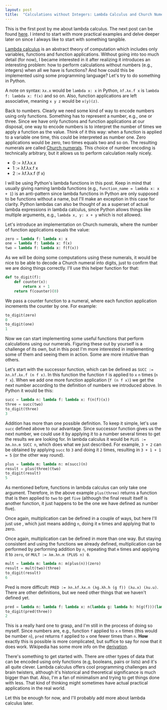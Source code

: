 ```yaml
---
layout: post
title:  "Calculations without Integers: Lambda Calculus and Church Numerals"
---
```


This is the first post by me about lambda calculus. The next post can be found [here](2020-07-23-lambda-calc-2). I intend to start with more practical examples and delve deeper later on since I always like to start with something tangible.

[Lambda calculus][1] is an abstract theory of computation which includes only variables, functions and function applications. Without going into too much detail (for now), I became interested in it after realizing it introduces an interesting problem: how to perform calculations without numbers (e.g., integers) when all we have is functions? And how could this be implemented using some programming language? Let's try to do something in Python.

A note on syntax: `λx.x` would be `lambda x: x` in Python, `λf.λx.f x` is `lambda f: lambda x: f(x)` and so on. Also, function applications are left associative, meaning `x y z` would be `x(y)(z)`.

Back to numbers. Clearly we need some kind of way to encode numbers using only functions. Something has to represent a number, e.g., one or three. Since we have only functions and function applications at our disposal, one way to encode numbers is to interpret the number of times we apply a function as the value. Think of it this way: when a function is applied to a variable one time, this could be interpreted as number one. Zero applications would be zero, two times equals two and so on. The resulting numerals are called [Church numerals][2]. This choice of number encoding is technically arbitrary, but it allows us to perform calculation really nicely.

- 0 := λf.λx.x
- 1 := λf.λx.f x
- 2 := λf.λx.f (f x)

I will be using Python's lambda functions in this post. Keep in mind that usually giving naming lambda functions (e.g., `function_name = lambda x: x + 1`) is an anti-pattern since lambda functions in Python are only supposed to be functions without a name, but I'll make an exception in this case for clarity. Python lambdas can also be thought of as a superset of actual lambda expressions in lambda calculus, since Python allows things like multiple arguments, e.g., `lambda x, y: x + y` which is not allowed.

Let's introduce an implementation on Church numerals, where the number of function applications equals the value:

```python
zero = lambda f: lambda x: x
one = lambda f: lambda x: f(x)
two = lambda f: lambda x: f(f(x))
```

As we will be doing some computations using these numerals, it would be nice to be able to decode a Church numeral into digits, just to confirm that we are doing things correctly. I'll use this helper function for that:

```python
def to_digit(f):
    def counter(x):
        return x + 1
    return f(counter)(0)
```

We pass a counter function to a numeral, where each function application increments the counter by one. For example:

```python
to_digit(zero)
0
to_digit(one)
1
```

Now we can start implementing some useful functions that perform calculations using our numerals. Figuring these out by yourself is a challenge of its own, but in this post I'm more interested in implementing some of them and seeing them in action. Some are more intuitive than others.

Let's start with the successor function, which can be defined as `SUCC := λn.λf.λx.f (n f x)`. In this function the function `f` is applied to `x` `n` times (`n f x`). When we add one more function application (`f (n f x)`) we get the next number according to the definition of numbers we introduced above. In Python it would be this:

```python
succ = lambda n: lambda f: lambda x: f(n(f)(x))
three = succ(two)
to_digit(three)
3
```

Addition has more than one possible definition. To keep it simple, let's use `succ` defined above to our advantage. Since successor function gives us the next number, we could use it by applying it to a number several times to get the results we are looking for. In lambda calculus it would be `PLUS := λm.λn.m SUCC n`, which does what we just described. For example, `3 + 2` can be obtained by applying `succ` to `3` and doing it `2` times, resulting in `3 + 1 + 1 = 5` (or the other way round). 

```python
plus = lambda m: lambda n: m(succ)(n)
result = plus(three)(two)
to_digit(result)
5
```

As mentioned before, functions in lambda calculus can only take one argument. Therefore, in the above example `plus(three)` returns a function that is then applied to `two` to get `five` (although the final result itself is another function, it just happens to be the one we have defined as number five).

Once again, multiplication can be defined in a couple of ways, but here I'll just use , which just means adding `n`, doing it `m` times and applying that to zero.

Once again, multiplication can be defined in more than one way. But staying consistent and using the functions we already defined, multiplication can be performed by performing addition by `n`, repeating that `m` times and applying it to `zero`, or `MULT := λm.λn.m (PLUS n) 0`.

```python
mult = lambda m: lambda n: m(plus(n))(zero)
result = mult(two)(three)
to_digit(result)
6
```

Pred is more difficult: `PRED := λn.λf.λx.n (λg.λh.h (g f)) (λu.x) (λu.u)`. There are other definitions, but we need other things that we haven't defined yet.

```python
pred = lambda n: lambda f: lambda x: n(lambda g: lambda h: h(g(f)))(lambda u: x)(lambda u: u)
to_digit(pred(three))
2
```

This is a really hard one to grasp, and I'm still in the process of doing so myself. Since numbers are, e.g., function `f` applied to `x` `n` times (this would be number `n`), `pred` returns `f` applied to `x` one fewer times than `n`. **How** exactly this is possible is more complicated, but suffice to say for now that it does work. Wikipedia has some more info on the [derivation][3].

There's something to get started with. There are other types of data that can be encoded using only functions (e.g, booleans, pairs or lists) and it's all quite clever. Lambda calculus offers cool programming challenges and brain twisters, although it's historical and theoretical significance is much bigger than that. Also, I'm a fan of minimalism and trying to get things done with less. That kind of thinking might sometimes have actual practical applications in the real world.

Let this be enough for now, and I'll probably add more about lambda calculus later.

[1]: https://en.wikipedia.org/wiki/Lambda_calculus
[2]: https://en.wikipedia.org/wiki/Church_encoding#Church_numerals
[3]: https://en.wikipedia.org/wiki/Church_encoding#Derivation_of_predecessor_function